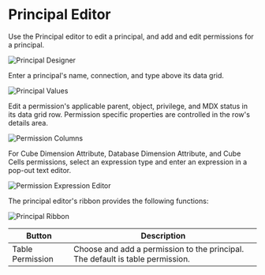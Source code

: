 # Principal Editor

Use the Principal editor to edit a principal, and add and edit permissions for a principal.

![Principal Designer](https://varigencecom.blob.core.windows.net/images-mistdocumentation-editoroverviews/Principal1.png)

Enter a principal's name, connection, and type above its data grid.

![Principal Values](https://varigencecom.blob.core.windows.net/images-mistdocumentation-editoroverviews/Principal2.png)

Edit a permission's applicable parent, object, privilege, and MDX status in its data grid row. Permission specific properties are controlled in the row's details area.

![Permission Columns](https://varigencecom.blob.core.windows.net/images-mistdocumentation-editoroverviews/Principal3.png)

For Cube Dimension Attribute, Database Dimension Attribute, and Cube Cells permissions, select an expression type and enter an expression in a pop-out text editor.

![Permission Expression Editor](https://varigencecom.blob.core.windows.net/images-mistdocumentation-editoroverviews/Principal4.png)

The principal editor's ribbon provides the following functions:

![Principal Ribbon](https://varigencecom.blob.core.windows.net/images-mistdocumentation-editoroverviews/Principal5.png)

Button | Description
--- | ---
Table Permission | Choose and add a permission to the principal. The default is table permission.